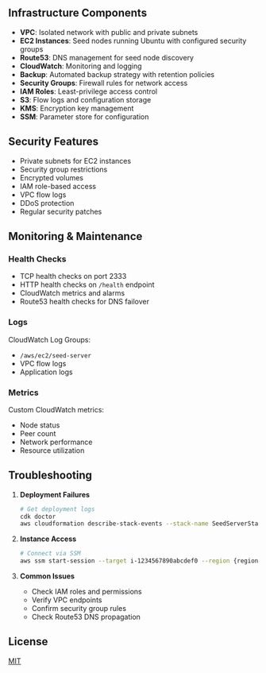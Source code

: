 ## Infrastructure Components

- **VPC**: Isolated network with public and private subnets
- **EC2 Instances**: Seed nodes running Ubuntu with configured security groups
- **Route53**: DNS management for seed node discovery
- **CloudWatch**: Monitoring and logging
- **Backup**: Automated backup strategy with retention policies
- **Security Groups**: Firewall rules for network access
- **IAM Roles**: Least-privilege access control
- **S3**: Flow logs and configuration storage
- **KMS**: Encryption key management
- **SSM**: Parameter store for configuration

## Security Features

- Private subnets for EC2 instances
- Security group restrictions
- Encrypted volumes
- IAM role-based access
- VPC flow logs
- DDoS protection
- Regular security patches

## Monitoring & Maintenance

### Health Checks

- TCP health checks on port 2333
- HTTP health checks on `/health` endpoint
- CloudWatch metrics and alarms
- Route53 health checks for DNS failover

### Logs

CloudWatch Log Groups:

- `/aws/ec2/seed-server`
- VPC flow logs
- Application logs

### Metrics

Custom CloudWatch metrics:

- Node status
- Peer count
- Network performance
- Resource utilization

## Troubleshooting

1. **Deployment Failures**

   ```bash
   # Get deployment logs
   cdk doctor
   aws cloudformation describe-stack-events --stack-name SeedServerStack-{region}-{environment}
   ```

2. **Instance Access**

   ```bash
   # Connect via SSM
   aws ssm start-session --target i-1234567890abcdef0 --region {region}
   ```

3. **Common Issues**
   - Check IAM roles and permissions
   - Verify VPC endpoints
   - Confirm security group rules
   - Check Route53 DNS propagation

## License

[MIT](LICENSE)
